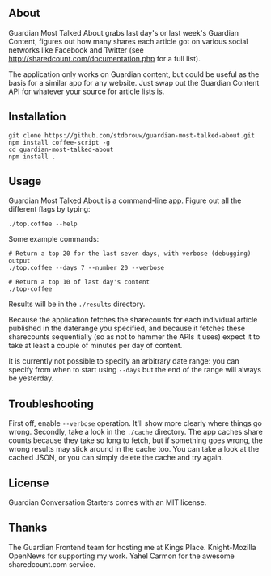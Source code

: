 ## About

Guardian Most Talked About grabs last day's or last week's Guardian Content, figures out how many shares each article got on various social networks like Facebook and Twitter (see http://sharedcount.com/documentation.php for a full list).

The application only works on Guardian content, but could be useful as the basis 
for a similar app for any website. Just swap out the Guardian Content API for 
whatever your source for article lists is.

## Installation

    git clone https://github.com/stdbrouw/guardian-most-talked-about.git
    npm install coffee-script -g
    cd guardian-most-talked-about
    npm install .

## Usage

Guardian Most Talked About is a command-line app. Figure out all the different flags
by typing: 

    ./top.coffee --help

Some example commands: 

    # Return a top 20 for the last seven days, with verbose (debugging) output
    ./top.coffee --days 7 --number 20 --verbose

    # Return a top 10 of last day's content
    ./top-coffee

Results will be in the `./results` directory.

Because the application fetches the sharecounts for each individual article published in the daterange you specified, and because it fetches these sharecounts sequentially (so as not to hammer the APIs it uses) expect it to take at least a couple of minutes per day of content.

It is currently not possible to specify an arbitrary date range: you can specify from when to
start using `--days` but the end of the range will always be yesterday.

## Troubleshooting

First off, enable `--verbose` operation. It'll show more clearly where things go wrong.
Secondly, take a look in the `./cache` directory. The app caches share counts because 
they take so long to fetch, but if something goes wrong, the wrong results may stick 
around in the cache too. You can take a look at the cached JSON, or you can simply delete
the cache and try again.

## License

Guardian Conversation Starters comes with an MIT license.

## Thanks

The Guardian Frontend team for hosting me at Kings Place.
Knight-Mozilla OpenNews for supporting my work.
Yahel Carmon for the awesome sharedcount.com service.